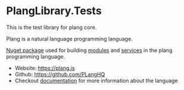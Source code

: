 # PlangLibrary.Tests

This is the test library for plang core.

Plang is a natural language programming language.

[Nuget package](https://www.nuget.org/packages/PlangLibrary) used for
building [modules](https://github.com/PLangHQ/plang/blob/main/Documentation/modules/README.md)
and [services](https://github.com/PLangHQ/plang/blob/main/Documentation/Services.md) in the plang programming language.

- Website: https://plang.is
- Github: https://github.com/PLangHQ
- Checkout [documentation](https://github.com/PLangHQ/plang/blob/main/Documentation/README.md) for more information
  about the language
